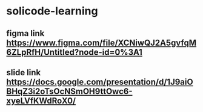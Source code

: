 # solicode-learning
## figma link https://www.figma.com/file/XCNiwQJ2A5gvfqM6ZLpRfH/Untitled?node-id=0%3A1
## slide link https://docs.google.com/presentation/d/1J9aiOBHqZ3i2oTsOcNSmOH9ttOwc6-xyeLVfKWdRoX0/
